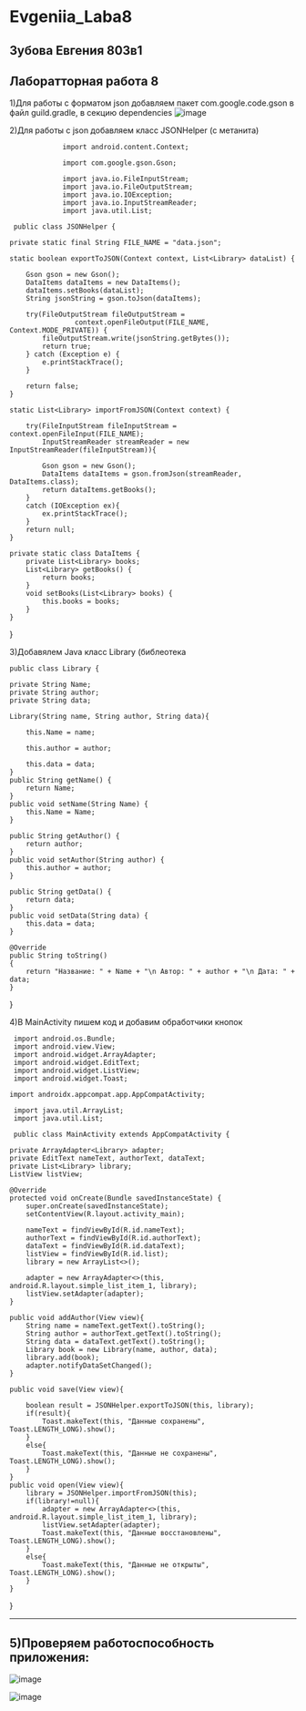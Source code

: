 # Evgeniia_Laba8
Зубова Евгения 803в1
-------------------------
Лаборатторная работа 8
------------------------
1)Для работы с форматом json добавляем пакет com.google.code.gson в файл guild.gradle, в секцию dependencies
![image](https://user-images.githubusercontent.com/73265788/145704865-07d22cb2-e43b-4cbc-b3a9-2b6553224280.png)


2)Для работы с json добавляем класс JSONHelper (с метанита)



                 import android.content.Context;

                 import com.google.gson.Gson;

                 import java.io.FileInputStream;
                 import java.io.FileOutputStream;
                 import java.io.IOException;
                 import java.io.InputStreamReader;
                 import java.util.List;

     public class JSONHelper {

    private static final String FILE_NAME = "data.json";

    static boolean exportToJSON(Context context, List<Library> dataList) {

        Gson gson = new Gson();
        DataItems dataItems = new DataItems();
        dataItems.setBooks(dataList);
        String jsonString = gson.toJson(dataItems);

        try(FileOutputStream fileOutputStream =
                    context.openFileOutput(FILE_NAME, Context.MODE_PRIVATE)) {
            fileOutputStream.write(jsonString.getBytes());
            return true;
        } catch (Exception e) {
            e.printStackTrace();
        }

        return false;
    }

    static List<Library> importFromJSON(Context context) {

        try(FileInputStream fileInputStream = context.openFileInput(FILE_NAME);
            InputStreamReader streamReader = new InputStreamReader(fileInputStream)){

            Gson gson = new Gson();
            DataItems dataItems = gson.fromJson(streamReader, DataItems.class);
            return dataItems.getBooks();
        }
        catch (IOException ex){
            ex.printStackTrace();
        }
        return null;
    }

    private static class DataItems {
        private List<Library> books;
        List<Library> getBooks() {
            return books;
        }
        void setBooks(List<Library> books) {
            this.books = books;
        }
    }
}


 
 

 3)Добавялем Java класс Library (библеотека



    public class Library {

    private String Name;
    private String author;
    private String data;

    Library(String name, String author, String data){

        this.Name = name;

        this.author = author;

        this.data = data;
    }
    public String getName() {
        return Name;
    }
    public void setName(String Name) {
        this.Name = Name;
    }

    public String getAuthor() {
        return author;
    }
    public void setAuthor(String author) {
        this.author = author;
    }

    public String getData() {
        return data;
    }
    public void setData(String data) {
        this.data = data;
    }

    @Override
    public String toString()
    {
        return "Название: " + Name + "\n Автор: " + author + "\n Дата: " + data;
    }
} 

 
 

 4)В MainActivity пишем код и добавим обработчики кнопок

     import android.os.Bundle;
     import android.view.View;
     import android.widget.ArrayAdapter;
     import android.widget.EditText;
     import android.widget.ListView;
     import android.widget.Toast;

    import androidx.appcompat.app.AppCompatActivity;

     import java.util.ArrayList;
     import java.util.List;

     public class MainActivity extends AppCompatActivity {

    private ArrayAdapter<Library> adapter;
    private EditText nameText, authorText, dataText;
    private List<Library> library;
    ListView listView;

    @Override
    protected void onCreate(Bundle savedInstanceState) {
        super.onCreate(savedInstanceState);
        setContentView(R.layout.activity_main);

        nameText = findViewById(R.id.nameText);
        authorText = findViewById(R.id.authorText);
        dataText = findViewById(R.id.dataText);
        listView = findViewById(R.id.list);
        library = new ArrayList<>();

        adapter = new ArrayAdapter<>(this, android.R.layout.simple_list_item_1, library);
        listView.setAdapter(adapter);
    }

    public void addAuthor(View view){
        String name = nameText.getText().toString();
        String author = authorText.getText().toString();
        String data = dataText.getText().toString();
        Library book = new Library(name, author, data);
        library.add(book);
        adapter.notifyDataSetChanged();
    }

    public void save(View view){

        boolean result = JSONHelper.exportToJSON(this, library);
        if(result){
            Toast.makeText(this, "Данные сохранены", Toast.LENGTH_LONG).show();
        }
        else{
            Toast.makeText(this, "Данные не сохранены", Toast.LENGTH_LONG).show();
        }
    }
    public void open(View view){
        library = JSONHelper.importFromJSON(this);
        if(library!=null){
            adapter = new ArrayAdapter<>(this, android.R.layout.simple_list_item_1, library);
            listView.setAdapter(adapter);
            Toast.makeText(this, "Данные восстановлены", Toast.LENGTH_LONG).show();
        }
        else{
            Toast.makeText(this, "Данные не открыты", Toast.LENGTH_LONG).show();
        }
    }
}

 



-------------------------------------------------
5)Проверяем работоспособность приложения:
 -------------------------------------------------
![image](https://user-images.githubusercontent.com/73265788/145704944-a845702a-4bf0-414a-95b8-1f3ba593a995.png)
 
 
![image](https://user-images.githubusercontent.com/73265788/145704951-84844441-f0eb-4e40-9c78-91e2fd630b8e.png)


